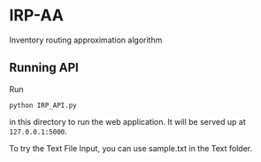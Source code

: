 # IRP-AA

Inventory routing approximation algorithm

## Running API

Run

    python IRP_API.py

in this directory to run the web application. It will be served up at
`127.0.0.1:5000`. 


To try the Text File Input, you can use sample.txt in the Text folder.
